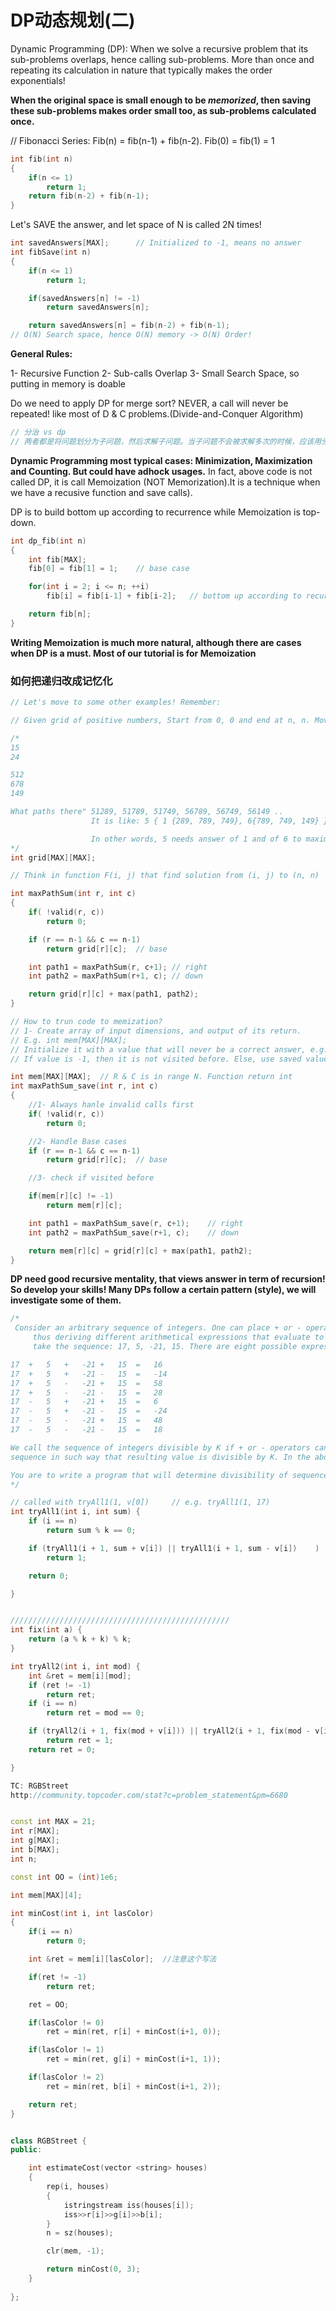 # DP动态规划(二)

Dynamic Programming (DP):
When we solve a recursive problem that its sub-problems overlaps, hence calling sub-problems. More than once and repeating its calculation in nature that typically makes the order exponentials!

**When the original space is small enough to be *memorized*, then saving these sub-problems makes order small too, as sub-problems calculated once.**



// Fibonacci Series: Fib(n) = fib(n-1) + fib(n-2).	Fib(0) = fib(1) = 1

```cpp
int fib(int n)
{
	if(n <= 1)
		return 1;
    return fib(n-2) + fib(n-1);
}
```

Let's SAVE the answer, and let space of N is called 2N times!

```cpp
int savedAnswers[MAX];		// Initialized to -1, means no answer
int fibSave(int n)
{
	if(n <= 1)
		return 1;

	if(savedAnswers[n] != -1)
		return savedAnswers[n];

	return savedAnswers[n] = fib(n-2) + fib(n-1);
// O(N) Search space, hence O(N) memory -> O(N) Order!
```



**General Rules:**

1- Recursive Function
2- Sub-calls Overlap
3- Small Search Space, so putting in memory is doable

Do we need to apply DP for merge sort? NEVER, a call will never be repeated! like most of D & C problems.(Divide-and-Conquer Algorithm)

```cpp
// 分治 vs dp
// 两者都是将问题划分为子问题，然后求解子问题。当子问题不会被求解多次的时候，应该用分治。被求解多次的，就dp。例如，二叉查找，用分治；求fibo，用dp。
```



**Dynamic Programming most typical cases: Minimization, Maximization and Counting. But could have adhock usages.** In fact, above code is not called DP, it is call Memoization (NOT Memorization).It is a technique when we have a recusive function and save calls). 

DP is to build bottom up according to recurrence while Memoization is top-down.

```cpp
int dp_fib(int n)
{
	int fib[MAX];
	fib[0] = fib[1] = 1;	// base case

	for(int i = 2; i <= n; ++i)
		fib[i] = fib[i-1] + fib[i-2];	// bottom up according to recurrence

	return fib[n];
}
```

**Writing Memoization is much more natural, although there are cases when DP is a must. Most of our tutorial is for Memoization**



### 如何把递归改成记忆化

```cpp
// Let's move to some other examples! Remember:

// Given grid of positive numbers, Start from 0, 0 and end at n, n. Move only to right and down - find path with sum of numbers is maximum.

/*
15
24

512
678
149

What paths there" 51289, 51789, 51749, 56789, 56749, 56149 ..
				  It is like: 5 { 1 {289, 789, 749}, 6{789, 749, 149} }

				  In other words, 5 needs answer of 1 and of 6 to maximize over them.
*/
int grid[MAX][MAX];

// Think in function F(i, j) that find solution from (i, j) to (n, n)

int maxPathSum(int r, int c)
{
	if( !valid(r, c))
		return 0;

	if (r == n-1 && c == n-1)
		return grid[r][c];	// base

	int path1 = maxPathSum(r, c+1);	// right
	int path2 = maxPathSum(r+1, c);	// down

	return grid[r][c] + max(path1, path2);
}

// How to trun code to memization?
// 1- Create array of input dimensions, and output of its return.
// E.g. int mem[MAX][MAX];
// Initialize it with a value that will never be a correct answer, e.g. -1
// If value is -1, then it is not visited before. Else, use saved value

int mem[MAX][MAX];	// R & C is in range N. Function return int
int maxPathSum_save(int r, int c)
{
	//1- Always hanle invalid calls first
	if( !valid(r, c))
		return 0;

	//2- Handle Base cases
	if (r == n-1 && c == n-1)
		return grid[r][c];	// base

	//3- check if visited before

	if(mem[r][c] != -1)
		return mem[r][c];

	int path1 = maxPathSum_save(r, c+1);	// right
	int path2 = maxPathSum_save(r+1, c);	// down

	return mem[r][c] = grid[r][c] + max(path1, path2);
}
```



**DP need good recursive mentality, that views answer in term of recursion! So develop your skills! Many DPs follow a certain pattern (style), we will investigate some of them.**



```cpp
/*
 Consider an arbitrary sequence of integers. One can place + or - operators between integers in the sequence,
 	 thus deriving different arithmetical expressions that evaluate to different values. Let us, for example,
 	 take the sequence: 17, 5, -21, 15. There are eight possible expressions:

17	+	5	+	-21	+	15	=	16
17	+	5	+	-21	-	15	=	-14
17	+	5	-	-21	+	15	=	58
17	+	5	-	-21	-	15	=	28
17	-	5	+	-21	+	15	=	6
17	-	5	+	-21	-	15	=	-24
17	-	5	-	-21	+	15	=	48
17	-	5	-	-21	-	15	=	18

We call the sequence of integers divisible by K if + or - operators can be placed between integers in the
sequence in such way that resulting value is divisible by K. In the above example, the sequence is divisible by 7 (17+5+-21-15=-14) but is not divisible by 5.

You are to write a program that will determine divisibility of sequence of integers.
*/

// called with tryAll1(1, v[0])		// e.g. tryAll1(1, 17)
int tryAll1(int i, int sum) {
	if (i == n)
		return sum % k == 0;

	if (tryAll1(i + 1, sum + v[i]) || tryAll1(i + 1, sum - v[i])	)
		return 1;

	return 0;

}


/////////////////////////////////////////////////
int fix(int a) {
	return (a % k + k) % k;
}

int tryAll2(int i, int mod) {
	int &ret = mem[i][mod];
	if (ret != -1)
		return ret;
	if (i == n)
		return ret = mod == 0;

	if (tryAll2(i + 1, fix(mod + v[i])) || tryAll2(i + 1, fix(mod - v[i])))
		return ret = 1;
	return ret = 0;

}
```



```cpp
TC: RGBStreet
http://community.topcoder.com/stat?c=problem_statement&pm=6680


const int MAX = 21;
int r[MAX];
int g[MAX];
int b[MAX];
int n;

const int OO = (int)1e6;

int mem[MAX][4];

int minCost(int i, int lasColor)
{
	if(i == n)
		return 0;

	int &ret = mem[i][lasColor];  //注意这个写法

	if(ret != -1)
		return ret;

	ret = OO;

	if(lasColor != 0)
		ret = min(ret, r[i] + minCost(i+1, 0));

	if(lasColor != 1)
		ret = min(ret, g[i] + minCost(i+1, 1));

	if(lasColor != 2)
		ret = min(ret, b[i] + minCost(i+1, 2));

	return ret;
}


class RGBStreet {
public:

	int estimateCost(vector <string> houses)
	{
		rep(i, houses)
		{
			istringstream iss(houses[i]);
			iss>>r[i]>>g[i]>>b[i];
		}
		n = sz(houses);

		clr(mem, -1);

		return minCost(0, 3);
	}
	
};
```

